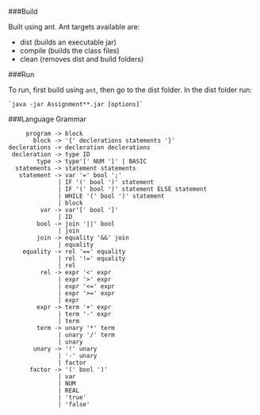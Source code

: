 ###Build

Built using ant. 
Ant targets available are:

* dist (builds an executable jar)
* compile (builds the class files)
* clean (removes dist and build folders)


###Run

To run, first build using `ant`, then go to the dist folder.
In the dist folder run: 

    `java -jar Assignment**.jar [options]`

###Language Grammar

         program -> block
           block -> '{' declerations statements '}'
    declerations -> decleration declerations
     decleration -> type ID
            type -> type'[' NUM ']' | BASIC
      statements -> statement statements
       statement -> var '=' bool ';'
                  | IF '(' bool ')' statement
                  | IF '(' bool ')' statement ELSE statement
                  | WHILE '(' bool ')' statement
                  | block 
             var -> var'[' bool ']'
                  | ID
            bool -> join '||' bool
                  | join
            join -> equality '&&' join
                  | equality
        equality -> rel '==' equality
                  | rel '!=' equality
                  | rel
             rel -> expr '<' expr
                  | expr '>' expr
                  | expr '<=' expr
                  | expr '>=' expr
                  | expr
            expr -> term '+' expr
                  | term '-' expr
                  | term
            term -> unary '*' term 
                  | unary '/' term
                  | unary
           unary -> '!' unary
                  | '-' unary
                  | factor
          factor -> '(' bool ')'
                  | var
                  | NUM
                  | REAL
                  | 'true'
                  | 'false'

